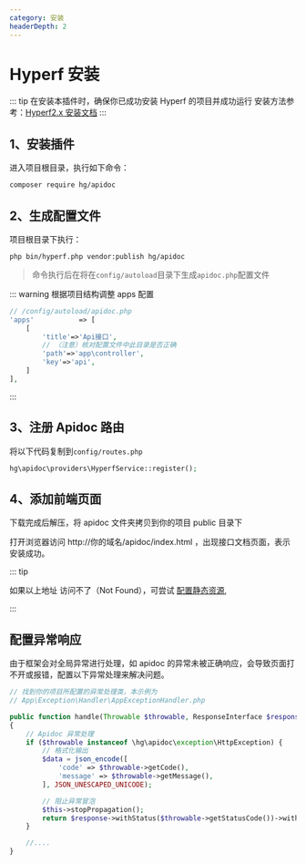 ```yaml
---
category: 安装
headerDepth: 2
---
```


<script setup lang="ts">
import DownloadFe from "@DownloadFe";
</script>

# Hyperf 安装

::: tip 在安装本插件时，确保你已成功安装 Hyperf 的项目并成功运行
安装方法参考：[Hyperf2.x 安装文档](https://hyperf.wiki/2.2/#/zh-cn/quick-start/install)
:::

## 1、安装插件

进入项目根目录，执行如下命令：

```sh
composer require hg/apidoc
```

## 2、生成配置文件

项目根目录下执行：

```
php bin/hyperf.php vendor:publish hg/apidoc
```

> 命令执行后在将在`config/autoload`目录下生成`apidoc.php`配置文件

::: warning 根据项目结构调整 apps 配置

```php
// /config/autoload/apidoc.php
'apps'           => [
    [
        'title'=>'Api接口',
        // （注意）核对配置文件中此目录是否正确
        'path'=>'app\controller',
        'key'=>'api',
    ]
],
```

:::

## 3、注册 Apidoc 路由

将以下代码复制到`config/routes.php`

```php
hg\apidoc\providers\HyperfService::register();
```

## 4、添加前端页面

<ClientOnly>
<DownloadFe ></DownloadFe>
</ClientOnly>

下载完成后解压，将 apidoc 文件夹拷贝到你的项目 public 目录下

打开浏览器访问 http://你的域名/apidoc/index.html ，出现接口文档页面，表示安装成功。

::: tip

如果以上地址 访问不了（Not Found），可尝试 [配置静态资源](https://hyperf.wiki/3.0/#/zh-cn/filesystem),

:::

## 配置异常响应

由于框架会对全局异常进行处理，如 apidoc 的异常未被正确响应，会导致页面打不开或报错，配置以下异常处理来解决问题。

```php
// 找到你的项目所配置的异常处理类，本示例为
// App\Exception\Handler\AppExceptionHandler.php

public function handle(Throwable $throwable, ResponseInterface $response)
{
    // Apidoc 异常处理
    if ($throwable instanceof \hg\apidoc\exception\HttpException) {
        // 格式化输出
        $data = json_encode([
            'code' => $throwable->getCode(),
            'message' => $throwable->getMessage(),
        ], JSON_UNESCAPED_UNICODE);

        // 阻止异常冒泡
        $this->stopPropagation();
        return $response->withStatus($throwable->getStatusCode())->withBody(new SwooleStream($data));
    }

    //....
}

```

